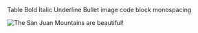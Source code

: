 Table
Bold
Italic
Underline
Bullet
image
code block
monospacing


![The San Juan Mountains are beautiful!](https://www.google.com/search?q=image&tbm=isch&source=iu&ictx=1&vet=1&fir=sp12V8x9gw6KuM%252C4O2GvGuD-Cf09M%252C_%253BDH7p1w2o_fIU8M%252CBa_eiczVaD9-zM%252C_%253Bn5hAWsQ-sgKo_M%252C-UStXW0dQEx4SM%252C_%253BL2hxXuK7NBWJmM%252C0JWe7yDOKrVFAM%252C_%253B2nDXavJs9DoKTM%252CB51x0PBR9KNzvM%252C_%253Bz4_uU0QB2pe-SM%252C7SySw5zvOgPYAM%252C_%253B-VCM1w56w6u5VM%252CaVwfeogQqK1XmM%252C_%253BMOAYgJU89sFKnM%252CygIoihldBPn-LM%252C_%253B2DNOEjVi-CBaYM%252CAOz9-XMe1ixZJM%252C_%253BQOZymhPf48LDYM%252CibTdn4unYxO9nM%252C_%253B0DzWhtJoQ1KWgM%252CcIQ7wXCEtJiOWM%252C_%253BkwgHAQqTiLQXLM%252CR0KnAtfyBDsyiM%252C_%253B0sOgRvZZyWRMuM%252CZaycYywhXLmIVM%252C_%253BRnw4ZbzC7SAu-M%252CwJy6d5uce-qbnM%252C_&usg=AI4_-kQyOZGfT39iyGUZCOwCy9yOBp-bxQ&sa=X&ved=2ahUKEwjUzs7girz4AhX87TgGHXiLBBMQ9QF6BAgQEAE#imgrc=DH7p1w2o_fIU8M)
